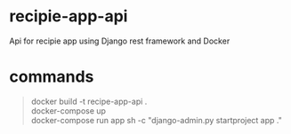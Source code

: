 # recipie-app-api
Api for recipie app using Django rest framework and Docker


# commands
> docker build -t recipe-app-api . <br>
> docker-compose up <br>
> docker-compose run app sh -c "django-admin.py startproject app ."